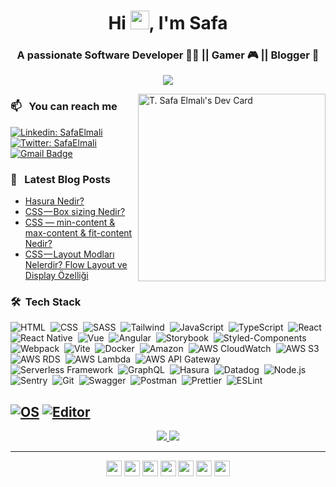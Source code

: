 <h1 align="center">Hi <img height="30" src="https://media.giphy.com/media/hvRJCLFzcasrR4ia7z/giphy.gif" width="30px">, I'm Safa</h1>
<h3 align="center">A passionate Software Developer 👨‍💻 || Gamer 🎮 || Blogger 📝 </h3>
 
<!-- 
<p align="center"> 
<img height="100" src="https://media2.giphy.com/media/13V60VgE2ED7oc/giphy.gif" />
</p>
-->

<div align="center">
   <a href='https://www.twitch.tv/safaelmali'>
    <img src="https://img.shields.io/twitch/status/safaelmali">
  <a/>
</div>
 
<a href="https://app.daily.dev/safaelmali"><img src="https://api.daily.dev/devcards/001254c0bb244adc81048f38295951f5.png?r=iqf" align=right width="300" alt="T. Safa Elmalı's Dev Card"/></a>

### 📫 &nbsp; You can reach me 

[![Linkedin: SafaElmali](https://img.shields.io/badge/-T.Safa%20Elmali-blue?style=flat-square&logo=Linkedin&logoColor=white&link=https://www.linkedin.com/in/tsafaelmali/)](https://www.linkedin.com/in/tsafaelmali/)
[![Twitter: SafaElmali](https://img.shields.io/twitter/url?label=T.Safa%20Elmali&style=social&url=https%3A%2F%2Ftwitter.com%2FSafaElmali)](https://twitter.com/SafaElmali) 
[![Gmail Badge](https://img.shields.io/badge/-T.Safa%20Elmali-c14438?style=flat&logo=Gmail&logoColor=white&link=mailto:tsafaelmali@gmail.com)](mailto:tsafaelmali@gmail.com)

### 📝 &nbsp; Latest Blog Posts
<!-- BLOG-POST-LIST:START -->
- [Hasura Nedir?](https://tsafaelmali.medium.com/hasura-nedir-f5e8dd82070d?source=rss-ca87a446d740------2)
- [CSS — Box sizing Nedir?](https://tsafaelmali.medium.com/css-box-sizing-nedir-e8d9a29c349e?source=rss-ca87a446d740------2)
- [CSS — min-content &amp; max-content &amp; fit-content Nedir?](https://tsafaelmali.medium.com/min-content-max-content-fit-content-nedir-9c739dd2eff7?source=rss-ca87a446d740------2)
- [CSS — Layout Modları Nelerdir? Flow Layout ve Display Özelliği](https://tsafaelmali.medium.com/css-layout-modlar%C4%B1-nelerdir-flow-layout-ve-display-%C3%B6zelli%C4%9Fi-70b9d5382e77?source=rss-ca87a446d740------2)
<!-- BLOG-POST-LIST:END -->

### 🛠 &nbsp;Tech Stack

![HTML](https://img.shields.io/badge/-HTML-05122A?style=flat&logo=HTML5)&nbsp;
![CSS](https://img.shields.io/badge/-CSS-05122A?style=flat&logo=CSS3&logoColor=1572B6)&nbsp;
![SASS](https://img.shields.io/badge/-SASS-05122A?style=flat&logo=sass)&nbsp;
![Tailwind](https://img.shields.io/badge/Tailwind-05122A?style=flat&logo=tailwindcss)&nbsp;
![JavaScript](https://img.shields.io/badge/-JavaScript-05122A?style=flat&logo=javascript)&nbsp;
![TypeScript](https://img.shields.io/badge/-Typescript-05122A?style=flat&logo=typescript)&nbsp;
![React](https://img.shields.io/badge/-React-05122A?style=flat&logo=react)&nbsp;
![React Native](https://img.shields.io/badge/-React%20Native-05122A?style=flat&logo=react)&nbsp;
![Vue](https://img.shields.io/badge/-Vue-05122A?style=flat&logo=vue.js)&nbsp;
![Angular](https://img.shields.io/badge/-Angular-05122A?style=flat&logo=angular)&nbsp;
![Storybook](https://img.shields.io/badge/-Storybook-05122A?style=flat&logo=storybook)&nbsp;
![Styled-Components](https://img.shields.io/badge/-Styled%20Components-05122A?style=flat&logo=styled-components)&nbsp;
![Webpack](https://img.shields.io/badge/-Webpack-05122A?style=flat&logo=webpack)&nbsp;
![Vite](https://img.shields.io/badge/-Vite-05122A?style=flat&logo=vite)&nbsp;
![Docker](https://img.shields.io/badge/-Docker-05122A?style=flat&logo=docker)&nbsp;
![Amazon](https://img.shields.io/badge/-AWS-05122A?style=flat&logo=amazon)&nbsp;
![AWS CloudWatch](https://img.shields.io/badge/AWS%20Cloudwatch-05122A?style=flat&logo=amazoncloudwatch)&nbsp;
![AWS S3](https://img.shields.io/badge/AWS%20S3-05122A?style=flat&logo=amazons3)&nbsp;
![AWS RDS](https://img.shields.io/badge/AWS%20RDS-05122A?style=flat&logo=amazonrds)&nbsp;
![AWS Lambda](https://img.shields.io/badge/AWS%20RDS-05122A?style=flat&logo=awslambda)&nbsp;
![AWS API Gateway](https://img.shields.io/badge/AWS%20API%20Gateway-05122A?style=flat&logo=amazonapigateway)&nbsp;
![Serverless Framework](https://img.shields.io/badge/-Serverless%20Framework-05122A?style=flat&logo=serverless)&nbsp;
![GraphQL](https://img.shields.io/badge/GraphQL-05122A?style=flat&logo=graphql)&nbsp;
![Hasura](https://img.shields.io/badge/-Hasura-05122A?style=flat&logo=hasura)&nbsp;
![Datadog](https://img.shields.io/badge/Datadog-05122A?style=flat&logo=datadog)&nbsp;
![Node.js](https://img.shields.io/badge/-Node.js-05122A?style=flat&logo=node.js)&nbsp;
![Sentry](https://img.shields.io/badge/Sentry-05122A?style=flat&logo=sentry)&nbsp;
![Git](https://img.shields.io/badge/-Git-05122A?style=flat&logo=git)&nbsp;
![Swagger](https://img.shields.io/badge/-Swagger-05122A?style=flat&logo=swagger)&nbsp;
![Postman](https://img.shields.io/badge/-Postman-05122A?style=flat&logo=postman)&nbsp;
![Prettier](https://img.shields.io/badge/-Prettier-05122A?style=flat&logo=prettier)&nbsp;
![ESLint](https://img.shields.io/badge/-ESLint-05122A?style=flat&logo=eslint)&nbsp;

[![OS](https://img.shields.io/badge/OS-macOS-informational?style=flat-square&logo=apple&logoColor=white)](https://en.wikipedia.org/wiki/MacOS)
[![Editor](https://img.shields.io/badge/Editor-VSCode-blue?style=flat-square&logo=visual-studio-code&logoColor=white)](https://code.visualstudio.com/)
---

<p align="center">
  <a href='https://findmentor.network/peer/tahsin-safa-elmali'>
    <img src="https://img.shields.io/badge/Find%20Mentor-I'm%20a%20mentor-brightgreen">
  <a/>
  <a href='https://findmentor.network/peer/tahsin-safa-elmali'>
    <img src="https://img.shields.io/badge/Find%20Mentor-I'm%20a%20mentee-blueviolet">
  <a/>
</p>

---

<p align="center">
<a href="https://twitter.com/safaelmali" target="blank"><img src="https://img.shields.io/badge/twitter-%231DA1F2.svg?&style=for-the-badge&logo=twitter&logoColor=white" height=25 /></a> 
<a href="https://linkedin.com/in/tsafaelmali" target="blank"><img src="https://img.shields.io/badge/linkedin-%230077B5.svg?&style=for-the-badge&logo=linkedin&logoColor=white" height=25 /></a> 
<a target="_blank" href="mailto:tsafaelmali@gmail.com"><img src="https://img.shields.io/badge/-Gmail-D14836?style=for-the-badge&logo=Gmail&logoColor=white" height=25/></a>
<a href="https://instagram.com/safaelmali" target="blank"><img src="https://img.shields.io/badge/instagram-%23E4405F.svg?&style=for-the-badge&logo=instagram&logoColor=white" height=25 /></a> 
<a href="https://medium.com/@tsafaelmali" target="blank"><img src="https://img.shields.io/badge/medium-%2312100E.svg?&style=for-the-badge&logo=medium&logoColor=white" height=25></a> 
<a href="https://dev.to/safaelmali" target="blank"><img src="https://img.shields.io/badge/DEV.TO-%230A0A0A.svg?&style=for-the-badge&logo=dev-dot-to&logoColor=white" height=25 /></a>
<a href="https://safaelmali.com/" target="blank"><img src="https://img.shields.io/badge/-Website-47CCCC?style=flat&logo=Google-Chrome&logoColor=white&link=https://safaelmali.com/" height=25 /></a>
</p>

